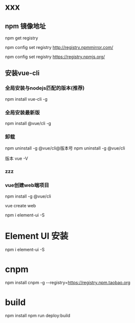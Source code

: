 # xxx

## npm 镜像地址

npm get registry

npm config set registry http://registry.npmmirror.com/

npm config set registry https://registry.npmjs.org/

## 安装vue-cli

### 全局安装与nodejs匹配的版本(推荐)
npm install vue-cli -g

### 全局安装最新版
npm install @vue/cli -g

### 卸载
npm uninstall -g @vue/cli@版本号
npm uninstall -g @vue/cli

版本
vue -V

### zzz

### vue创建web端项目
npm install -g @vue/cli

vue create web

npm i element-ui -S



# Element UI 安装
npm i element-ui -S


# cnpm
npm install cnpm -g --registry=https://registry.npm.taobao.org

# build
npm install
npm run deploy:build


